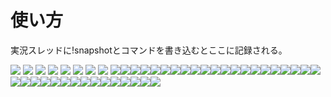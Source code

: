 # 使い方
実況スレッドに!snapshotとコマンドを書き込むとここに記録される。

![](https://i.imgur.com/DgLXh88.png)
![](https://i.imgur.com/01cfxAD.png)
![](https://i.imgur.com/yDsYJhe.png)
![](https://i.imgur.com/oNIAsEU.png)
![](https://i.imgur.com/6vNtLkK.png)
![](https://i.imgur.com/mceB89r.png)
![](https://i.imgur.com/NjFAxlo.png)
![](https://i.imgur.com/CNHYh1M.png)
![](https://i.imgur.com/4IGDNLf.png)![](https://i.imgur.com/k4u2BXW.png)![](https://i.imgur.com/FJ911vm.png)![](https://i.imgur.com/28BWxBj.png)![](https://i.imgur.com/AEo3yio.png)![](https://i.imgur.com/4ZFE4ZU.png)![](https://i.imgur.com/MegU2H7.png)![](https://i.imgur.com/ucDVHTR.png)![](https://i.imgur.com/mOkIQYl.png)![](https://i.imgur.com/AqBF8rh.png)![](https://i.imgur.com/2e7nu6K.png)![](https://i.imgur.com/wVcP5u1.png)![](https://i.imgur.com/PmLTTTB.png)![](https://i.imgur.com/L9HeoLQ.png)![](https://i.imgur.com/ObVT4yn.png)![](https://i.imgur.com/Ad3Tqs5.png)![](https://i.imgur.com/uF9G3qw.png)![](https://i.imgur.com/SMGk0oL.png)![](https://i.imgur.com/t88w8Tw.png)![](https://i.imgur.com/HcMHAR1.png)![](https://i.imgur.com/6TGX6va.png)![](https://i.imgur.com/n6oS28f.png)![](https://i.imgur.com/p4oJSJ2.png)![](https://i.imgur.com/MEuZkjK.png)![](https://i.imgur.com/PhrXwYC.png)![](https://i.imgur.com/njBKwis.png)![](https://i.imgur.com/W9SPH3p.png)![](https://i.imgur.com/Sv8tsRt.png)![](https://i.imgur.com/Ld4v30j.png)![](https://i.imgur.com/5SqRPcL.png)![](https://i.imgur.com/3scvfKh.png)![](https://i.imgur.com/iWoLPJO.png)![](https://i.imgur.com/jeZL6lN.png)![](https://i.imgur.com/Bow7a4U.png)![](https://i.imgur.com/AB32xAn.png)![](https://i.imgur.com/P0Bq9Gq.png)